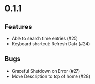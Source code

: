 # 0.1.1

## Features
- Able to search time entries (#25)
- Keyboard shortcut: Refresh Data (#24)

## Bugs
- Graceful Shutdown on Error (#27)
- Move Description to top of home (#28)
